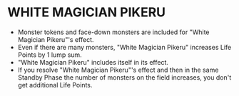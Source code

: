 
# WHITE MAGICIAN PIKERU

*   Monster tokens and face-down monsters are included for "White Magician Pikeru"'s effect.
*   Even if there are many monsters, "White Magician Pikeru" increases Life Points by 1 lump sum.
*   "White Magician Pikeru" includes itself in its effect.
*   If you resolve "White Magician Pikeru"'s effect and then in the same Standby Phase the number of monsters on the field increases, you don't get additional Life Points.

  